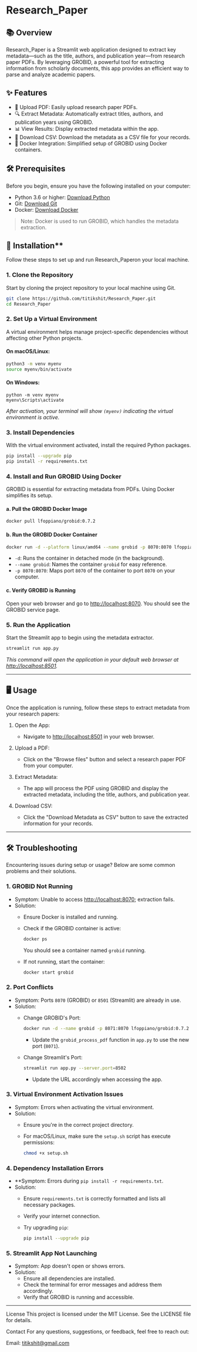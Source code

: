 # Research_Paper

## 📚 Overview

Research_Paper is a Streamlit web application designed to extract key metadata—such as the title, authors, and publication year—from research paper PDFs. By leveraging GROBID, a powerful tool for extracting information from scholarly documents, this app provides an efficient way to parse and analyze academic papers.

## ✨ Features

- 📄 Upload PDF: Easily upload research paper PDFs.
- 🔍 Extract Metadata: Automatically extract titles, authors, and publication years using GROBID.
- 📊 View Results: Display extracted metadata within the app.
- 💾 Download CSV: Download the metadata as a CSV file for your records.
- 🐳 Docker Integration: Simplified setup of GROBID using Docker containers.

## 🛠️ Prerequisites

Before you begin, ensure you have the following installed on your computer:

- Python 3.6 or higher: [Download Python](https://www.python.org/downloads/)
- Git: [Download Git](https://git-scm.com/downloads)
- Docker: [Download Docker](https://www.docker.com/products/docker-desktop)

> Note: Docker is used to run GROBID, which handles the metadata extraction.

## 🚀 Installation**

Follow these steps to set up and run Research_Paperon your local machine.

### 1. Clone the Repository

Start by cloning the project repository to your local machine using Git.

```bash
git clone https://github.com/titikshit/Research_Paper.git
cd Research_Paper
```


### 2. Set Up a Virtual Environment

A virtual environment helps manage project-specific dependencies without affecting other Python projects.

#### On macOS/Linux:

```bash
python3 -m venv myenv
source myenv/bin/activate
```

#### On Windows:

```batch
python -m venv myenv
myenv\Scripts\activate
```

*After activation, your terminal will show `(myenv)` indicating the virtual environment is active.*

### 3. Install Dependencies

With the virtual environment activated, install the required Python packages.

```bash
pip install --upgrade pip
pip install -r requirements.txt
```

### 4. Install and Run GROBID Using Docker

GROBID is essential for extracting metadata from PDFs. Using Docker simplifies its setup.

#### a. Pull the GROBID Docker Image

```bash
docker pull lfoppiano/grobid:0.7.2
```

#### b. Run the GROBID Docker Container

```bash
docker run -d --platform linux/amd64 --name grobid -p 8070:8070 lfoppiano/grobid:0.7.2
```

- `-d`: Runs the container in detached mode (in the background).
- `--name grobid`: Names the container `grobid` for easy reference.
- `-p 8070:8070`: Maps port `8070` of the container to port `8070` on your computer.

#### c. Verify GROBID is Running

Open your web browser and go to [http://localhost:8070](http://localhost:8070). You should see the GROBID service page.

### 5. Run the Application

Start the Streamlit app to begin using the metadata extractor.

```bash
streamlit run app.py
```

*This command will open the application in your default web browser at [http://localhost:8501](http://localhost:8501).*

---

## 🖥️ Usage

Once the application is running, follow these steps to extract metadata from your research papers:

1. Open the App:
   - Navigate to [http://localhost:8501](http://localhost:8501) in your web browser.

2. Upload a PDF:
   - Click on the "Browse files" button and select a research paper PDF from your computer.

3. Extract Metadata:
   - The app will process the PDF using GROBID and display the extracted metadata, including the title, authors, and publication year.

4. Download CSV:
   - Click the "Download Metadata as CSV" button to save the extracted information for your records.

---

## 🛠️ **Troubleshooting**

Encountering issues during setup or usage? Below are some common problems and their solutions.

### 1. GROBID Not Running

- Symptom: Unable to access [http://localhost:8070](http://localhost:8070); extraction fails.
- Solution:
  - Ensure Docker is installed and running.
  - Check if the GROBID container is active:

    ```bash
    docker ps
    ```

    You should see a container named `grobid` running.

  - If not running, start the container:

    ```bash
    docker start grobid
    ```

### 2. Port Conflicts

- Symptom: Ports `8070` (GROBID) or `8501` (Streamlit) are already in use.
- Solution:
  - Change GROBID's Port:

    ```bash
    docker run -d --name grobid -p 8071:8070 lfoppiano/grobid:0.7.2
    ```

    - Update the `grobid_process_pdf` function in `app.py` to use the new port (`8071`).

  - Change Streamlit's Port:

    ```bash
    streamlit run app.py --server.port=8502
    ```

    - Update the URL accordingly when accessing the app.

### 3. Virtual Environment Activation Issues

- Symptom: Errors when activating the virtual environment.
- Solution:
  - Ensure you're in the correct project directory.
  - For macOS/Linux, make sure the `setup.sh` script has execute permissions:

    ```bash
    chmod +x setup.sh
    ```

### 4. Dependency Installation Errors

- **Symptom: Errors during `pip install -r requirements.txt`.
- Solution:
  - Ensure `requirements.txt` is correctly formatted and lists all necessary packages.
  - Verify your internet connection.
  - Try upgrading `pip`:

    ```bash
    pip install --upgrade pip
    ```

### 5. Streamlit App Not Launching

- Symptom: App doesn't open or shows errors.
- Solution:
  - Ensure all dependencies are installed.
  - Check the terminal for error messages and address them accordingly.
  - Verify that GROBID is running and accessible.

---

License
This project is licensed under the MIT License. See the LICENSE file for details.

Contact
For any questions, suggestions, or feedback, feel free to reach out:

Email: titikshit@gmail.com
